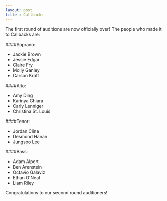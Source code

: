 ```yaml
---
layout: post
title : Callbacks
---
```

The first round of auditions are now officially over! The people who made it to Callbacks are:

####Soprano:
* Jackie Brown
* Jessie Edgar
* Claire Fry
* Molly Ganley
* Carson Kraft

####Alto:
* Amy Ding
* Karinya Ghiara
* Carly Lenniger
* Christina St. Louis

####Tenor:
* Jordan Cline
* Desmond Hanan
* Jungsoo Lee

####Bass:
* Adam Alpert
* Ben Arenstein
* Octavio Galaviz
* Ethan O'Neal
* Liam Riley

Congratulations to our second round auditioners!
